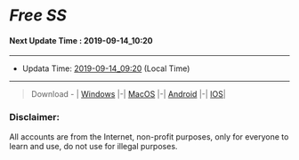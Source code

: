 
# *Free SS*

#### Next Update Time : 2019-09-14_10:20

---
* Updata Time: [2019-09-14_09:20](https://github.com/Geek-007/free-SS/blob/master/2019-09-14_09:20_FreeSS.txt) (Local Time)
---

> Download - | [Windows](https://github.com/shadowsocks/shadowsocks-windows/releases) |-| [MacOS](https://github.com/shadowsocks/shadowsocks-iOS/releases) |-| [Android](https://github.com/shadowsocks/shadowsocks-android/releases) |-| [IOS](https://itunes.apple.com/us/)|

### Disclaimer:
All accounts are from the Internet, non-profit purposes, only for everyone to learn and use, do not use for illegal purposes.
<br>
